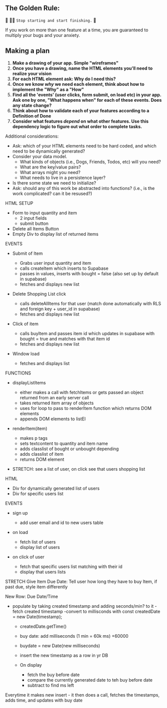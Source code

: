 ## The Golden Rule: 

🦸 🦸‍♂️ `Stop starting and start finishing.` 🏁

If you work on more than one feature at a time, you are guaranteed to multiply your bugs and your anxiety.

## Making a plan

1) **Make a drawing of your app. Simple "wireframes"**
1) **Once you have a drawing, name the HTML elements you'll need to realize your vision**
1) **For each HTML element ask: Why do I need this?** 
1) **Once we know _why_ we need each element, think about how to implement the "Why" as a "How"**
1) **Find all the 'events' (user clicks, form submit, on load etc) in your app. Ask one by one, "What happens when" for each of these events. Does any state change?**
1) **Think about how to validate each of your features according to a Definition of Done**
1) **Consider what features _depend_ on what other features. Use this dependency logic to figure out what order to complete tasks.**

Additional considerations:
- Ask: which of your HTML elements need to be hard coded, and which need to be dynamically generated?
- Consider your data model. 
  - What kinds of objects (i.e., Dogs, Friends, Todos, etc) will you need? 
  - What are the key/value pairs? 
  - What arrays might you need? 
  - What needs to live in a persistence layer?
- Is there some state we need to initialize?
- Ask: should any of this work be abstracted into functions? (i.e., is the work complicated? can it be resused?)



HTML SETUP
- Form to input quantity and item
    - 2 input fields
    - submit button
- Delete all Items Button
- Empty Div to display list of returned items


EVENTS
- Submit of Item
    - Grabs user input quantity and item
    - calls createItem which inserts to Supabase
    - passes in values, inserts with bought = false (also set up by default in supabase)
    - fetches and displays new list

- Delete Shopping List click
    - calls deleteAllItems for that user (match done automatically with RLS and foreign key + user_id in supabase)
    - fetches and displays new list

- Click of item
    - calls buyItem and passes item id which updates in supabase with bought = true and matches with that item id
    - fetches and displays new list

- Window load
    - fetches and displays list


FUNCTIONS
- displayListItems
    - either makes a call with fetchItems or gets passed an object returned from an early server call
    - takes returned item array of objects
    - uses for loop to pass to renderItem function which returns DOM elements
    - appends DOM elements to listEl

- renderItem(item)
    - makes p tags
    - sets textcontent to quantity and item name
    - adds classlist of bought or unbought depending
    - adds classlist of item
    - returns DOM element



- STRETCH: see a list of user, on click see that users shopping list

HTML
- Div for dynamically generated list of users
- Div for specific users list

EVENTS
- sign up
    - add user email and id to new users table

- on load
    - fetch list of users
    - display list of users

- on click of user
    - fetch that specific users list matching with their id
    - display that users lists


STRETCH
Give Item Due Date: Tell user how long they have to buy Item, if past due, style item differently

New Row: Due Date/Time
- populate by taking created timestamp and adding seconds/min? to it
    -fetch created timestamp
    -convert to millisconds with const createdDate = new Date(timestamp);
    - createdDate.getTime()
    - buy date: add milliseconds (1 min = 60k ms) +60000
    - buydate = new Date(new milliseconds)
    - insert the new timestamp as a row in yr DB


    - On display
        - fetch the buy before date
        - compare the currently generated date to teh buy before date
        - subtract to find ms left


Everytime it makes new insert - it then does a call, fetches the timestamps, adds time, and updates with buy date